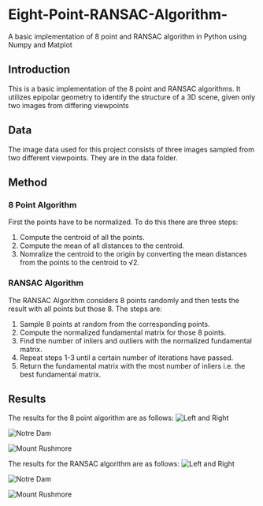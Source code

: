 # Eight-Point-RANSAC-Algorithm-
A basic implementation of 8 point and RANSAC algorithm in Python using Numpy and Matplot

## Introduction
This is a basic implementation of the 8 point and RANSAC algorithms. It utilizes epipolar geometry to identify the structure of a 3D scene, given only two images from differing viewpoints

## Data 
The image data used for this project consists of three images sampled from two different viewpoints. They are in the data folder.

## Method
### 8 Point Algorithm
First the points have to be normalized. To do this there are three steps:
  1. Compute the centroid of all the points.
  2. Compute the mean of all distances to the centroid.
  3. Nomralize the centroid to the origin by converting the mean distances from the points to the centroid to √2.

### RANSAC Algorithm
The RANSAC Algorithm considers 8 points randomly and then tests the result with all points but those 8. The steps are:
  1. Sample 8 points at random from the corresponding points.
  2. Compute the normalized fundamental matrix for those 8 points.
  3. Find the number of inliers and outliers with the normalized fundamental matrix.
  4. Repeat steps 1-3 until a certain number of iterations have passed.
  5. Return the fundamental matrix with the most number of inliers i.e. the best fundamental matrix.
  
## Results
The results for the 8 point algorithm are as follows:
![Left and Right](results/ml_8point.png)

![Notre Dam](results/notredam_8point.png)

![Mount Rushmore](results/rushmore_8point.png)

The results for the RANSAC algorithm are as follows:
![Left and Right](results/ml_ransac.png)

![Notre Dam](results/notredam_ransac.png)

![Mount Rushmore](results/rushmore_ransac.png)
